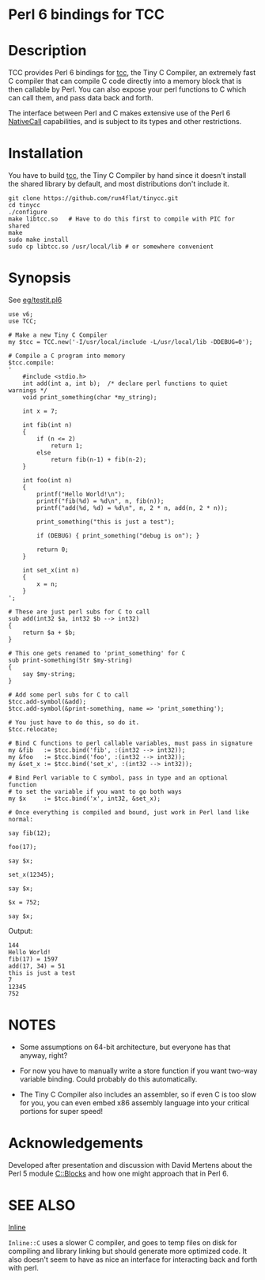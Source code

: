 # Perl 6 bindings for TCC

# Description

TCC provides Perl 6 bindings for [tcc](https://bellard.org/tcc/), the
Tiny C Compiler, an extremely fast C compiler that can compile C code
directly into a memory block that is then callable by Perl.  You can
also expose your perl functions to C which can call them, and pass
data back and forth.

The interface between Perl and C makes extensive use of the Perl 6
[NativeCall](https://docs.perl6.org/language/nativecall) capabilities,
and is subject to its types and other restrictions.

# Installation

You have to build [tcc](https://bellard.org/tcc/), the Tiny C Compiler
by hand since it doesn't install the shared library by default, and
most distributions don't include it.

```
git clone https://github.com/run4flat/tinycc.git
cd tinycc
./configure
make libtcc.so   # Have to do this first to compile with PIC for shared
make
sudo make install
sudo cp libtcc.so /usr/local/lib # or somewhere convenient
```

# Synopsis
See [eg/testit.pl6](eg/testit.pl6)

```perl6
use v6;
use TCC;

# Make a new Tiny C Compiler
my $tcc = TCC.new('-I/usr/local/include -L/usr/local/lib -DDEBUG=0');

# Compile a C program into memory
$tcc.compile:
'
    #include <stdio.h>
    int add(int a, int b);  /* declare perl functions to quiet warnings */
    void print_something(char *my_string);

    int x = 7;

    int fib(int n)
    {
        if (n <= 2)
            return 1;
        else
            return fib(n-1) + fib(n-2);
    }

    int foo(int n)
    {
        printf("Hello World!\n");
        printf("fib(%d) = %d\n", n, fib(n));
        printf("add(%d, %d) = %d\n", n, 2 * n, add(n, 2 * n));

        print_something("this is just a test");

        if (DEBUG) { print_something("debug is on"); }

        return 0;
    }

    int set_x(int n)
    {
        x = n;
    }
';

# These are just perl subs for C to call
sub add(int32 $a, int32 $b --> int32)
{
    return $a + $b;
}

# This one gets renamed to 'print_something' for C
sub print-something(Str $my-string)
{
    say $my-string;
}

# Add some perl subs for C to call
$tcc.add-symbol(&add);
$tcc.add-symbol(&print-something, name => 'print_something');

# You just have to do this, so do it.
$tcc.relocate;

# Bind C functions to perl callable variables, must pass in signature
my &fib   := $tcc.bind('fib', :(int32 --> int32));
my &foo   := $tcc.bind('foo', :(int32 --> int32));
my &set_x := $tcc.bind('set_x', :(int32 --> int32));

# Bind Perl variable to C symbol, pass in type and an optional function
# to set the variable if you want to go both ways
my $x     := $tcc.bind('x', int32, &set_x);

# Once everything is compiled and bound, just work in Perl land like normal:

say fib(12);

foo(17);

say $x;

set_x(12345);

say $x;

$x = 752;

say $x;
```

Output:
```
144
Hello World!
fib(17) = 1597
add(17, 34) = 51
this is just a test
7
12345
752
```


# NOTES

* Some assumptions on 64-bit architecture, but everyone has that
  anyway, right?

* For now you have to manually write a store function if you want
  two-way variable binding.  Could probably do this automatically.

* The Tiny C Compiler also includes an assembler, so if even C is too
  slow for you, you can even embed x86 assembly language into your
  critical portions for super speed!

# Acknowledgements

Developed after presentation and discussion with David Mertens about
the Perl 5 module [C::Blocks](https://metacpan.org/pod/C::Blocks) and
how one might approach that in Perl 6.

# SEE ALSO

[Inline](https://github.com/FROGGS/p6-Inline-C)

`Inline::C` uses a slower C compiler, and goes to temp files on disk
for compiling and library linking but should generate more optimized
code.  It also doesn't seem to have as nice an interface for
interacting back and forth with perl.